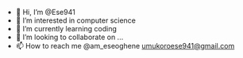- 👋 Hi, I’m @Ese941
- 👀 I’m interested in computer science
- 🌱 I’m currently learning coding
- 💞️ I’m looking to collaborate on ...
- 📫 How to reach me @am_eseoghene umukoroese941@gmail.com

<!---
Ese941/Ese941 is a ✨ special ✨ repository because its `README.md` (this file) appears on your GitHub profile.
You can click the Preview link to take a look at your changes.
--->
